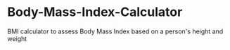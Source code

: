 # Body-Mass-Index-Calculator
BMI calculator to assess Body Mass Index based on a person's height and weight
